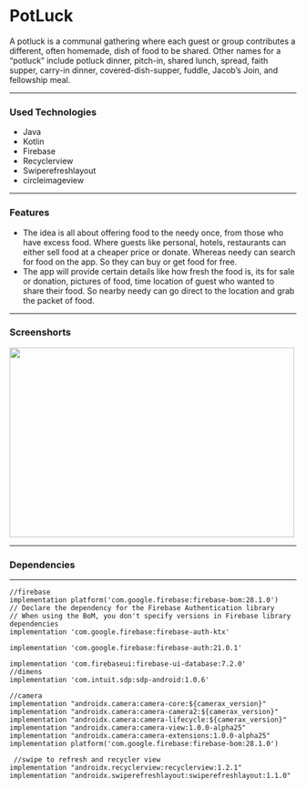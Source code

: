 # PotLuck
<p>A potluck is a communal gathering where each guest or group contributes a different, often homemade, dish of food to be shared. Other names for a “potluck” include potluck dinner, pitch-in, shared lunch, spread, faith supper, carry-in dinner, covered-dish-supper, fuddle, Jacob’s Join, and fellowship meal.</p>
<hr>
<h3>Used Technologies</h3>
<ul>
  <li>Java</li>
  <li>Kotlin</li>
  <li>Firebase</li>
  <li>Recyclerview</li>
  <li>Swiperefreshlayout</li>
  <li>circleimageview</li>	  
</ul>  
<hr>
<h3>Features</h3>
<ul>
  <li>The idea is all about offering food to the needy once, from those who have excess food. Where guests like personal, hotels, restaurants can either sell food at a cheaper price or donate. Whereas needy can search for food on the app. So they can buy or get food for free.
  </li>
    <li>The app will provide certain details like how fresh the food is, its for sale or donation, pictures of food, time location of guest who wanted to share their food. So nearby needy can go direct to the location and grab the packet of food.</li>
</ul>

<hr>
<h3>Screenshorts</h3>
<img src="https://miro.medium.com/max/700/1*WWPNXH7J23f4FXL5ZJy-CQ.jpeg" width="500" height="333">

<hr>
<h3>Dependencies</h3>
<hr>

    //firebase
    implementation platform('com.google.firebase:firebase-bom:28.1.0')
    // Declare the dependency for the Firebase Authentication library
    // When using the BoM, you don't specify versions in Firebase library dependencies
    implementation 'com.google.firebase:firebase-auth-ktx'

    implementation 'com.google.firebase:firebase-auth:21.0.1'

    implementation 'com.firebaseui:firebase-ui-database:7.2.0'
    //dimens
    implementation 'com.intuit.sdp:sdp-android:1.0.6'
    
    //camera
    implementation "androidx.camera:camera-core:${camerax_version}"
    implementation "androidx.camera:camera-camera2:${camerax_version}"
    implementation "androidx.camera:camera-lifecycle:${camerax_version}"
    implementation "androidx.camera:camera-view:1.0.0-alpha25"
    implementation "androidx.camera:camera-extensions:1.0.0-alpha25"
    implementation platform('com.google.firebase:firebase-bom:28.1.0')
    
     //swipe to refresh and recycler view
    implementation "androidx.recyclerview:recyclerview:1.2.1"
    implementation "androidx.swiperefreshlayout:swiperefreshlayout:1.1.0"
